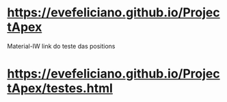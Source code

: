 # https://evefeliciano.github.io/ProjectApex
Material-IW 
link do teste das positions
# https://evefeliciano.github.io/ProjectApex/testes.html
